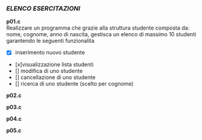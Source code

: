 ### *ELENCO ESERCITAZIONI*

**p01.c**  
Realizzare un programma che grazie alla struttura studente
composta da: nome, cognome, anno di nascita, gestisca un
elenco di massimo 10 studenti garantendo le seguenti funzionalita
- [x] inserimento nuovo studente
- [x]visualizzazione lista studenti
- [] modifica di uno studente
- [] cancellazione di uno studente
- [] ricerca di uno studente (scelto per cognome)

**p02.c**  


**p03.c**  


**p04.c**  


**p05.c**  
